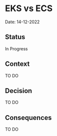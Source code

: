 # EKS vs ECS

Date: 14-12-2022

## Status

In Progress

## Context

TO DO

## Decision

TO DO

## Consequences

TO DO
